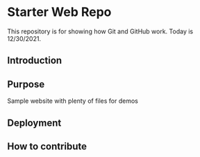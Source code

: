 # Starter Web Repo

This repository is for showing how Git and GitHub work. Today is 12/30/2021.

## Introduction

## Purpose

Sample website with plenty of files for demos

## Deployment

## How to contribute